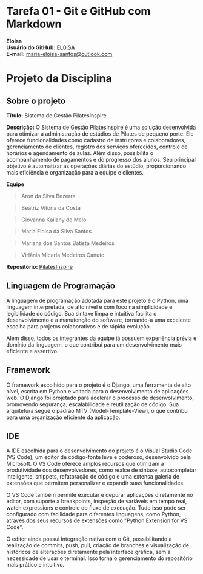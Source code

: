 # Tarefa 01 - Git e GitHub com Markdown

**Eloisa**  
**Usuário do GitHub:** [EL0ISA](https://github.com/EL0ISA)  
**E-mail:** maria-eloisa-santos@outlook.com

# Projeto da Disciplina
## Sobre o projeto 
**Título:** Sistema de Gestão PilatesInspire    

**Descrição:** O Sistema de Gestão PilatesInspire é uma solução desenvolvida para otimizar a administração de estúdios de Pilates de pequeno porte. Ele oferece funcionalidades como cadastro de instrutores e colaboradores, gerenciamento de clientes, registro dos serviços oferecidos, controle de horários e agendamento de aulas. Além disso, possibilita o acompanhamento de pagamentos e do progresso dos alunos. Seu principal objetivo é automatizar as operações diárias do estúdio, proporcionando mais eficiência e organização para a equipe e clientes.

**Equipe**
> Aron da Silva Bezerra 

> Beatriz Vitoria da Costa

> Giovanna Kailany de Melo  

> Maria Eloisa da Silva Santos  

> Mariana dos Santos Batista Medeiros

> Virlânia Micarla Medeiros Canuto

**Repositório:** [PilatesInspire](https://github.com/EL0ISA/estudio_pilates.git)  

## Linguagem de Programação
A linguagem de programação adotada para este projeto é o Python, uma linguagem interpretada, de alto nível e com foco na simplicidade e legibilidade do código. Sua sintaxe limpa e intuitiva facilita o desenvolvimento e a manutenção do software, tornando-a uma excelente escolha para projetos colaborativos e de rápida evolução.

Além disso, todos os integrantes da equipe já possuem experiência prévia e domínio da linguagem, o que contribui para um desenvolvimento mais eficiente e assertivo.

## Framework
O framework escolhido para o projeto é o Django, uma ferramenta de alto nível, escrita em Python e voltada para o desenvolvimento de aplicações web. O Django foi projetado para acelerar o processo de desenvolvimento, promovendo segurança, escalabilidade e reutilização de código. Sua arquitetura segue o padrão MTV (Model-Template-View), o que contribui para uma organização eficiente da aplicação.

## IDE
A IDE escolhida para o desenvolvimento do projeto é o Visual Studio Code (VS Code), um editor de código-fonte leve e poderoso, desenvolvido pela Microsoft. O VS Code oferece amplos recursos que otimizam a produtividade dos desenvolvedores, como realce de sintaxe, autocompletar inteligente, snippets, refatoração de código e uma extensa galeria de extensões que permitem personalizar e expandir suas funcionalidades.

O VS Code também permite executar e depurar aplicações diretamente no editor, com suporte a breakpoints, inspeção de variáveis em tempo real, watch expressions e controle do fluxo de execução. Tudo isso pode ser configurado com facilidade para diferentes linguagens, como Python, através dos seus recursos de extensões como "Python Extension for VS Code".

O editor ainda possui integração nativa com o Git, possibilitando a realização de commits, push, pull, criação de branches e visualização de históricos de alterações diretamente pela interface gráfica, sem a necessidade de usar o terminal. Isso torna o gerenciamento do repositório mais prático e intuitivo.
